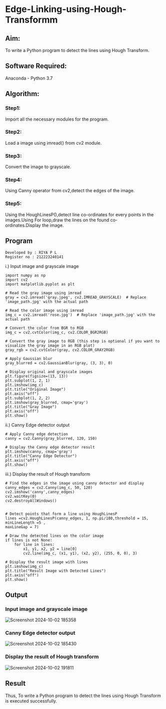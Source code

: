 # Edge-Linking-using-Hough-Transformm
## Aim:
To write a Python program to detect the lines using Hough Transform.

## Software Required:
Anaconda - Python 3.7

## Algorithm:
### Step1:

Import all the necessary modules for the program.
### Step2:

Load a image using imread() from cv2 module.
### Step3:

Convert the image to grayscale.
### Step4:

Using Canny operator from cv2,detect the edges of the image.
### Step5:

Using the HoughLinesP(),detect line co-ordinates for every points in the images.Using For loop,draw the lines on the found co-ordinates.Display the image.
## Program
```
Developed by : RIYA P L
Register no : 212223240141
```
i.) Input image and grayscale image
```
import numpy as np
import cv2
import matplotlib.pyplot as plt

# Read the gray image using imread
gray = cv2.imread('gray.jpeg', cv2.IMREAD_GRAYSCALE)  # Replace 'image_path.jpg' with the actual path

# Read the color image using imread
img_c = cv2.imread('rose.jpg')  # Replace 'image_path.jpg' with the actual path

# Convert the color from BGR to RGB
img_c = cv2.cvtColor(img_c, cv2.COLOR_BGR2RGB)

# Convert the gray image to RGB (this step is optional if you want to visualize the gray image in an RGB plot)
gray_rgb = cv2.cvtColor(gray, cv2.COLOR_GRAY2RGB)

# Apply Gaussian blur
gray_blurred = cv2.GaussianBlur(gray, (3, 3), 0)

# Display original and grayscale images
plt.figure(figsize=(13, 13))
plt.subplot(1, 2, 1)
plt.imshow(img_c)
plt.title("Original Image")
plt.axis("off")
plt.subplot(1, 2, 2)
plt.imshow(gray_blurred, cmap='gray')
plt.title("Gray Image")
plt.axis("off")
plt.show()
```
ii.) Canny Edge detector output
```
# Apply Canny edge detection
canny = cv2.Canny(gray_blurred, 120, 150)

# Display the Canny edge detector result
plt.imshow(canny, cmap='gray')
plt.title("Canny Edge Detector")
plt.axis("off")
plt.show()
```
iii.) Display the result of Hough transform
```
# Find the edges in the image using canny detector and display
canny_edges = cv2.Canny(img_c, 50, 120)
cv2.imshow('canny',canny_edges)
cv2.waitKey(0)
cv2.destroyAllWindows()


# Detect points that form a line using HoughLinesP
lines =cv2.HoughLinesP(canny_edges, 1, np.pi/180,threshold = 15, minLineLength =5 ,
maxLineGap = 7)

# Draw the detected lines on the color image
if lines is not None:
    for line in lines:
        x1, y1, x2, y2 = line[0]
        cv2.line(img_c, (x1, y1), (x2, y2), (255, 0, 0), 3)

# Display the result image with lines
plt.imshow(img_c)
plt.title("Result Image with Detected Lines")
plt.axis("off")
plt.show()
```
## Output

### Input image and grayscale image
![Screenshot 2024-10-02 185358](https://github.com/user-attachments/assets/846bdae1-4a89-4466-9261-9ebcaeb67153)

### Canny Edge detector output
![Screenshot 2024-10-02 185430](https://github.com/user-attachments/assets/2284d7a8-0af6-4d9e-b6df-89031ed646a4)

### Display the result of Hough transform
![Screenshot 2024-10-02 191811](https://github.com/user-attachments/assets/a65ba336-594e-4a62-9cc8-09a0c3a3df7a)

## Result
Thus, To write a Python program to detect the lines using Hough Transform is executed successfully.
